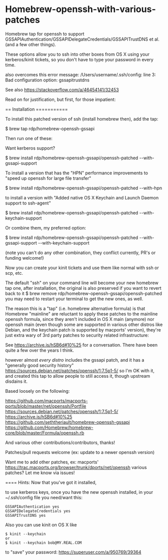 # Homebrew-openssh-with-various-patches

Homebrew tap for openssh to support GSSAPIAuthentication/GSSAPIDelegateCredentials/GSSAPITrustDNS et al. (and a few other things).

These options allow you to ssh into other boxes from OS X using your kerberos/kinit tickets, so you don't have to type your password in every time.

also overcomes this error message: 
/Users/username/.ssh/config: line 3: Bad configuration option: gssapitrustdns
  
See also https://stackoverflow.com/a/46454141/32453

Read on for justification, but first, for those impatient:

== Installation ===========

To install this patched version of ssh (install homebrew then), add the tap:

$ brew tap rdp/homebrew-openssh-gssapi

Then run one of these:

Want kerberos support?

$ brew install rdp/homebrew-openssh-gssapi/openssh-patched --with-gssapi-support

To install a version that has the "HPN" performance improvements to "speed up openssh for large file transfer"

$ brew install rdp/homebrew-openssh-gssapi/openssh-patched --with-hpn

to install a version with "Added native OS X Keychain and Launch Daemon support to ssh-agent"

$ brew install rdp/homebrew-openssh-gssapi/openssh-patched --with-keychain-support

Or combine them, my preferred option:

$ brew install rdp/homebrew-openssh-gssapi/openssh-patched --with-gssapi-support --with-keychain-support

(note you can't do any other combination, they conflict currently, PR's or funding welcome!)

Now you can create your kinit tickets and use them like normal with ssh or scp, etc.

The default "ssh" on your command line will become your new homebrew tap one, after installation,
the original is also preserved if you want to revert back to it $ brew remove rdp/homebrew-openssh-gssapi/openssh-patched
you may need to restart your terminal to get the new ones, as well.

The reason this is a "tap" (i.e. homebrew alternative formula) is that Homebrew "mainline" are reluctant to apply these patches 
to the mainline openssh formula, since they aren't included in OS X main (anymore) nor openssh main 
(even though some are supported in various other distros like Debian,
and the keychain patch is supported by macports' version), they're just extra wary of 3rd party patches to security related infrastructure:

See https://archive.is/hSB6d#10%25 for a conversation.  There have been quite a few over the years I think.

however almost *every distro* includes the gssapi patch, and it has a "generally good security history"
https://sources.debian.net/patches/openssh/1:7.5p1-5/
so I'm OK with it, and created this tap to allow people to still access it, though upstream disdains it.

Based loosely on the following:

https://github.com/macports/macports-ports/blob/master/net/openssh/Portfile
https://sources.debian.net/patches/openssh/1:7.5p1-5/
https://archive.is/hSB6d#10%25
https://github.com/seththeriault/homebrew-openssh-gssapi
https://github.com/Homebrew/homebrew-core/blob/master/Formula/openssh.rb

And various other contributions/contributors, thanks!

Patches/pull requests welcome (ex: update to a newer openssh version)

Want me to add other patches, ex: macports' https://trac.macports.org/browser/trunk/dports/net/openssh various patches? Let me know via issues!

==== Hints:
Now that you've got it installed, 

to use kerberos keys, once you have the new openssh installed, in your ~/.ssh/config file you need/want this:
```
GSSAPIAuthentication yes
GSSAPIDelegateCredentials yes
GSSAPITrustDNS yes
```

Also you can use kinit on OS X like
```
$ kinit --keychain
or
$ kinit --keychain bob@MY.REAL.COM
```
to "save" your password: https://superuser.com/a/950769/39364
